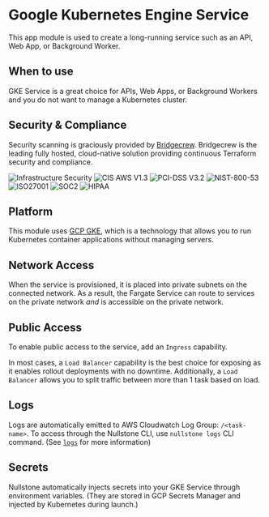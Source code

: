# Google Kubernetes Engine Service

This app module is used to create a long-running service such as an API, Web App, or Background Worker.

## When to use

GKE Service is a great choice for APIs, Web Apps, or Background Workers and you do not want to manage a Kubernetes cluster.

## Security & Compliance

Security scanning is graciously provided by [Bridgecrew](https://bridgecrew.io/).
Bridgecrew is the leading fully hosted, cloud-native solution providing continuous Terraform security and compliance.

![Infrastructure Security](https://www.bridgecrew.cloud/badges/github/nullstone-modules/gcp-gke-service/general)
![CIS AWS V1.3](https://www.bridgecrew.cloud/badges/github/nullstone-modules/gcp-gke-service/cis_aws_13)
![PCI-DSS V3.2](https://www.bridgecrew.cloud/badges/github/nullstone-modules/gcp-gke-service/pci)
![NIST-800-53](https://www.bridgecrew.cloud/badges/github/nullstone-modules/gcp-gke-service/nist)
![ISO27001](https://www.bridgecrew.cloud/badges/github/nullstone-modules/gcp-gke-service/iso)
![SOC2](https://www.bridgecrew.cloud/badges/github/nullstone-modules/gcp-gke-service/soc2)
![HIPAA](https://www.bridgecrew.cloud/badges/github/nullstone-modules/gcp-gke-service/hipaa)

## Platform

This module uses [GCP GKE](https://cloud.google.com/kubernetes-engine), which is a technology that allows you to run Kubernetes container applications without managing servers. 

## Network Access

When the service is provisioned, it is placed into private subnets on the connected network.
As a result, the Fargate Service can route to services on the private network *and* is accessible on the private network.

## Public Access

To enable public access to the service, add an `Ingress` capability.

In most cases, a `Load Balancer` capability is the best choice for exposing as it enables rollout deployments with no downtime.
Additionally, a `Load Balancer` allows you to split traffic between more than 1 task based on load.

## Logs

Logs are automatically emitted to AWS Cloudwatch Log Group: `/<task-name>`.
To access through the Nullstone CLI, use `nullstone logs` CLI command. (See [`logs`](https://docs.nullstone.io/getting-started/cli/docs.html#logs) for more information)

## Secrets

Nullstone automatically injects secrets into your GKE Service through environment variables.
(They are stored in GCP Secrets Manager and injected by Kubernetes during launch.)
